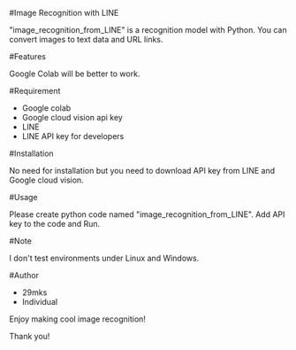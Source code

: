 #Image Recognition with LINE

"image_recognition_from_LINE" is a recognition model with Python.
You can convert images to text data and URL links.
  
#Features
 
Google Colab will be better to work.

#Requirement

* Google colab
* Google cloud vision api key
* LINE
* LINE API key for developers
 
#Installation
 
No need for installation but you need to download API key from LINE and Google cloud vision.
 
#Usage

Please create python code named "image_recognition_from_LINE".
Add API key to the code and Run.
 
#Note
 
I don't test environments under Linux and Windows.
 
#Author
 
* 29mks
* Individual
 
Enjoy making cool image recognition!
 
Thank you!
